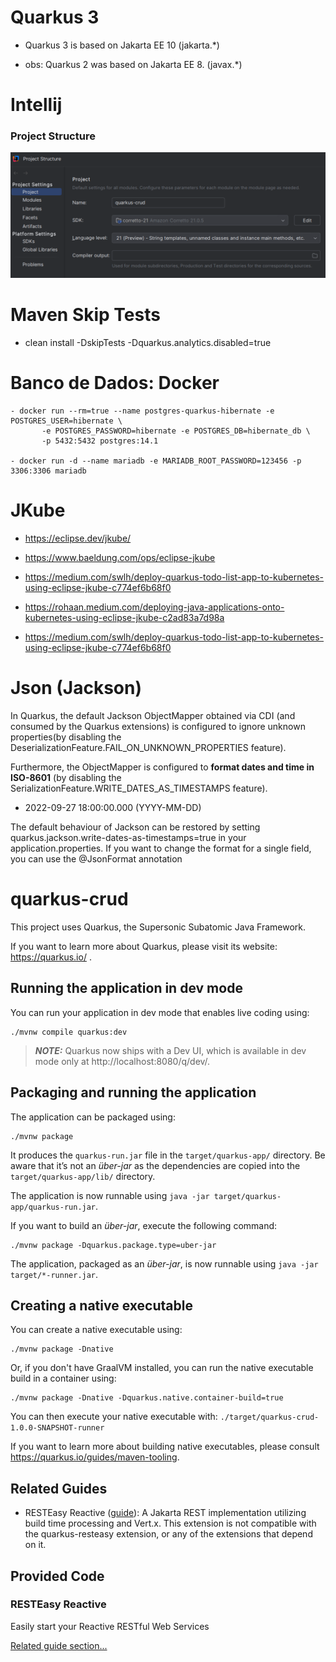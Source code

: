 
# Quarkus 3

  - Quarkus 3 is based on Jakarta EE 10 (jakarta.*)

  - obs: Quarkus 2 was based on Jakarta EE 8. (javax.*)

# Intellij

### Project Structure

 <img src="img.png" width="600">


# Maven Skip Tests

 - clean install -DskipTests -Dquarkus.analytics.disabled=true


# Banco de Dados: Docker

    - docker run --rm=true --name postgres-quarkus-hibernate -e POSTGRES_USER=hibernate \
           -e POSTGRES_PASSWORD=hibernate -e POSTGRES_DB=hibernate_db \
           -p 5432:5432 postgres:14.1

    - docker run -d --name mariadb -e MARIADB_ROOT_PASSWORD=123456 -p 3306:3306 mariadb     



# JKube
 
  - https://eclipse.dev/jkube/ 
  - https://www.baeldung.com/ops/eclipse-jkube
  - https://medium.com/swlh/deploy-quarkus-todo-list-app-to-kubernetes-using-eclipse-jkube-c774ef6b68f0

  - https://rohaan.medium.com/deploying-java-applications-onto-kubernetes-using-eclipse-jkube-c2ad83a7d98a
  - https://medium.com/swlh/deploy-quarkus-todo-list-app-to-kubernetes-using-eclipse-jkube-c774ef6b68f0 



# Json (Jackson)


In Quarkus, the default Jackson ObjectMapper obtained via CDI (and consumed by the Quarkus extensions) 
is configured to ignore unknown properties(by disabling the DeserializationFeature.FAIL_ON_UNKNOWN_PROPERTIES feature).

Furthermore, the ObjectMapper is configured to **format dates and time in ISO-8601** (by disabling the 
SerializationFeature.WRITE_DATES_AS_TIMESTAMPS feature).
  - 2022-09-27 18:00:00.000 (YYYY-MM-DD)

The default behaviour of Jackson can be restored by setting quarkus.jackson.write-dates-as-timestamps=true in your
application.properties. If you want to change the format for a single field, you can use the @JsonFormat annotation



# quarkus-crud

This project uses Quarkus, the Supersonic Subatomic Java Framework.

If you want to learn more about Quarkus, please visit its website: https://quarkus.io/ .

## Running the application in dev mode

You can run your application in dev mode that enables live coding using:
```shell script
./mvnw compile quarkus:dev
```

> **_NOTE:_**  Quarkus now ships with a Dev UI, which is available in dev mode only at http://localhost:8080/q/dev/.

## Packaging and running the application

The application can be packaged using:
```shell script
./mvnw package
```
It produces the `quarkus-run.jar` file in the `target/quarkus-app/` directory.
Be aware that it’s not an _über-jar_ as the dependencies are copied into the `target/quarkus-app/lib/` directory.

The application is now runnable using `java -jar target/quarkus-app/quarkus-run.jar`.

If you want to build an _über-jar_, execute the following command:
```shell script
./mvnw package -Dquarkus.package.type=uber-jar
```

The application, packaged as an _über-jar_, is now runnable using `java -jar target/*-runner.jar`.

## Creating a native executable

You can create a native executable using: 
```shell script
./mvnw package -Dnative
```

Or, if you don't have GraalVM installed, you can run the native executable build in a container using: 
```shell script
./mvnw package -Dnative -Dquarkus.native.container-build=true
```

You can then execute your native executable with: `./target/quarkus-crud-1.0.0-SNAPSHOT-runner`

If you want to learn more about building native executables, please consult https://quarkus.io/guides/maven-tooling.

## Related Guides

- RESTEasy Reactive ([guide](https://quarkus.io/guides/resteasy-reactive)): A Jakarta REST implementation utilizing build time processing and Vert.x. This extension is not compatible with the quarkus-resteasy extension, or any of the extensions that depend on it.

## Provided Code

### RESTEasy Reactive

Easily start your Reactive RESTful Web Services

[Related guide section...](https://quarkus.io/guides/getting-started-reactive#reactive-jax-rs-resources)
